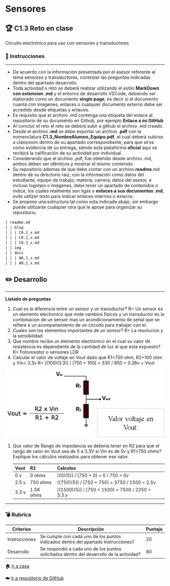 # Sensores

## :trophy: C1.3 Reto en clase

Circuito electrónico para uso con sensores y transductores

### :blue_book: Instrucciones
___

- De acuerdo con la información presentada por el asesor referente al tema sensores y transductores, contestar las preguntas indicadas dentro del apartado desarrollo.
- Toda actividad o reto se deberá realizar utilizando el estilo **MarkDown con extension .md** y el entorno de desarrollo VSCode, debiendo ser elaborado como un documento **single page**, es decir si el documento cuanta con imágenes, enlaces o cualquier documento externo debe ser accedido desde etiquetas y enlaces.
- Es requisito que el archivo .md contenga una etiqueta del enlace al repositorio de su documento en Github, por ejemplo **Enlace a mi GitHub**
- Al concluir el reto el reto se deberá subir a github el archivo .md creado.
- Desde el archivo **.md** se debe exportar un archivo **.pdf** con la nomenclatura **C1.3_NombreAlumno_Equipo.pdf**, el cual deberá subirse a classroom dentro de su apartado correspondiente, para que sirva como evidencia de su entrega; siendo esta plataforma **oficial** aquí se recibirá la calificación de su actividad por individual.
- Considerando que el archivo .pdf, fue obtenido desde archivo .md, ambos deben ser idénticos y mostrar el mismo contenido.
- Su repositorio ademas de que debe contar con un archivo **readme**.md dentro de su directorio raíz, con la información como datos del estudiante, equipo de trabajo, materia, carrera, datos del asesor, e incluso logotipo o imágenes, debe tener un apartado de contenidos o indice, los cuales realmente son ligas o **enlaces a sus documentos .md**, _evite utilizar texto_ para indicar enlaces internos o externo.
- Se propone una estructura tal como esta indicada abajo, sin embargo puede utilizarse cualquier otra que le apoye para organizar su repositorio.


```  
| readme.md
| | blog
| | | C0.1_x.md
| | | C0.2_x.md
| | | C0.3_x.md
| | img
| | docs
| | | A0.1_x.md
| | | A0.2_x.md
```

## :pencil2: Desarrollo

___

**Listado de preguntas**

1. Cual es la diferencia entre un sensor y un transductor?
   R= Un sensor es un elemento electronico que mide vambios fisicos y un transductor es la combinacion de un sensor mas un acondicionamiento de señal que se refiere a un acompañamiento de un circuito para trabajar con el.
2. Cuales son los elementos importantes de un sensor?
   R= La resolucion y la sensibilidad
3. Que nombre recibe un elemento electrónico en el cual su valor de resistencia es dependiente de la cantidad de luz al que esta expuesto? 
   R= Fotoresistor o sensores LDR
4. Calcular el valor de voltaje en Vout dado que R1=750 ohm, R2=100 ohm y Vin= 3.3v
   R= [(100)(3.3)] / [750 + 100] = 330 / 850 = 0.38v = Vout

![SensoresTransductoresCircuitoVout](../img/C1.x_SensoresTransductoresCircuitoVout.png)

1. Que valor de Rango de impedancia se debería tener en R2 para que el rango de valor en Vout sea de 0 a 3.3V si Vin es de 5v y R1=750 ohms? Explique los cálculos realizados para obtener ese valor.

    Vout | R2 | Calculos 
    ----|----|-----
    0 v | 0 ohms | [(0)(5)] / [750 + 0] = 0 / 750 = 0v
    2.5 v | 750 ohms | [(750)(5)] / [750 + 750] =  3750 / 1500 = 2.5v
    3.3 v | 1.5K ohms | [(1500)(5)] / [750 + 1500] = 7500 / 2250 = 3.3.v 

___

### :bomb: Rubrica

| Criterios     | Descripción                                                                                  | Puntaje |
| ------------- | -------------------------------------------------------------------------------------------- | ------- |
| Instrucciones | Se cumple con cada uno de los puntos indicados dentro del apartado Instrucciones?            | 20 |
| Desarrollo    | Se respondió a cada uno de los puntos solicitados dentro del desarrollo de la actividad?     | 80      |

:house: [Ir a casa](/readme.md)

:cloud: [Ir a repositorio de GitHub](https://github.com/fernmelen/Sist.-Programables)
